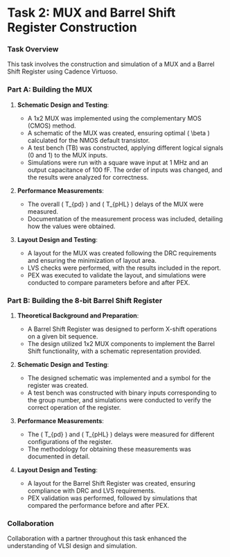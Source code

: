 # Task 2: MUX and Barrel Shift Register Construction

### Task Overview
This task involves the construction and simulation of a MUX and a Barrel Shift Register using Cadence Virtuoso.

### Part A: Building the MUX
1. **Schematic Design and Testing**:
   - A 1x2 MUX was implemented using the complementary MOS (CMOS) method.
   - A schematic of the MUX was created, ensuring optimal \( \beta \) calculated for the NMOS default transistor.
   - A test bench (TB) was constructed, applying different logical signals (0 and 1) to the MUX inputs.
   - Simulations were run with a square wave input at 1 MHz and an output capacitance of 100 fF. The order of inputs was changed, and the results were analyzed for correctness.

2. **Performance Measurements**:
   - The overall \( T_{pd} \) and \( T_{pHL} \) delays of the MUX were measured.
   - Documentation of the measurement process was included, detailing how the values were obtained.

3. **Layout Design and Testing**:
   - A layout for the MUX was created following the DRC requirements and ensuring the minimization of layout area.
   - LVS checks were performed, with the results included in the report.
   - PEX was executed to validate the layout, and simulations were conducted to compare parameters before and after PEX.

### Part B: Building the 8-bit Barrel Shift Register
1. **Theoretical Background and Preparation**:
   - A Barrel Shift Register was designed to perform X-shift operations on a given bit sequence.
   - The design utilized 1x2 MUX components to implement the Barrel Shift functionality, with a schematic representation provided.

2. **Schematic Design and Testing**:
   - The designed schematic was implemented and a symbol for the register was created.
   - A test bench was constructed with binary inputs corresponding to the group number, and simulations were conducted to verify the correct operation of the register.

3. **Performance Measurements**:
   - The \( T_{pd} \) and \( T_{pHL} \) delays were measured for different configurations of the register.
   - The methodology for obtaining these measurements was documented in detail.

4. **Layout Design and Testing**:
   - A layout for the Barrel Shift Register was created, ensuring compliance with DRC and LVS requirements.
   - PEX validation was performed, followed by simulations that compared the performance before and after PEX.

### Collaboration
Collaboration with a partner throughout this task enhanced the understanding of VLSI design and simulation.
